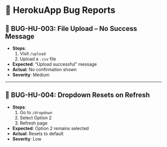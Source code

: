 # 🐞 HerokuApp Bug Reports

## 🐛 BUG-HU-003: File Upload – No Success Message

- **Steps**:
  1. Visit `/upload`
  2. Upload a `.csv` file  
- **Expected**: “Upload successful” message  
- **Actual**: No confirmation shown  
- **Severity**: Medium

---

## 🐛 BUG-HU-004: Dropdown Resets on Refresh

- **Steps**:
  1. Go to `/dropdown`
  2. Select Option 2
  3. Refresh page  
- **Expected**: Option 2 remains selected  
- **Actual**: Resets to default  
- **Severity**: Low  
